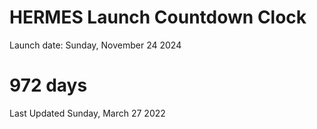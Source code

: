 # HERMES Launch Countdown Clock

Launch date: Sunday, November 24 2024
# 972 days

Last Updated Sunday, March 27 2022